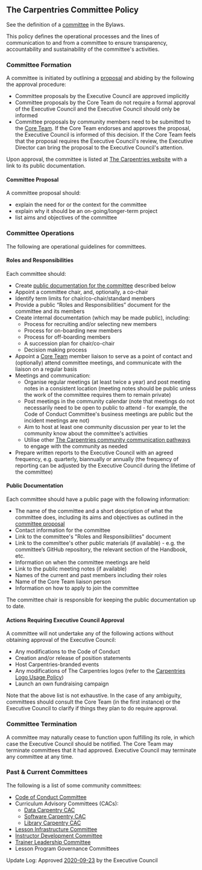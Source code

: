 ## The Carpentries Committee Policy

See the definition of a [committee](https://docs.carpentries.org/topic_folders/governance/bylaws.html#committees)
in the Bylaws. 

This policy defines the operational processes and the lines of communication to and from a committee 
to ensure transparency, accountability and sustainability of the committee's activities.

### Committee Formation
A committee is initiated by outlining a [proposal](#committee-proposal) and abiding by the following the approval procedure:

- Committee proposals by the Executive Council are approved implicitly 
- Committee proposals by the Core Team do not require a formal approval of the Executive Council and the Executive Council should only be informed
- Committee proposals by community members need to be submitted to the [Core Team](mailto:team@carpentries.org).
If the Core Team endorses and approves the proposal, the Executive Council is informed of this decision. If the Core
Team feels that the proposal requires the Executive Council's review,
the Executive Director can bring the proposal to the Executive Council's attention.

Upon approval, the committee is listed at [The Carpentries website](https://carpentries.org/committees/) 
with a link to its public documentation.

#### Committee Proposal
A committee proposal should:
- explain the need for or the context for the committee
- explain why it should be an on-going/longer-term project 
- list aims and objectives of the committee

### Committee Operations 
The following are operational guidelines for committees.

#### Roles and Responsibilities
Each committee should:
 
- Create [public documentation for the committee](#public-documentation) described below
- Appoint a committee chair, and, optionally, a co-chair
- Identify term limits for chair/co-chair/standard members
- Provide a public “Roles and Responsibilities” document for the committee and its members
- Create internal documentation (which may be made public), including:
  - Process for recruiting and/or selecting new members
  - Process for on-boarding new members
  - Process for off-boarding members
  - A succession plan for chair/co-chair
  - Decision making process
- Appoint a [Core Team](https://carpentries.org/team/) member liaison to serve as a point of contact and (optionally) attend committee meetings, and 
communicate with the liaison on a regular basis
- Meetings and communication:
  - Organise regular meetings (at least twice a year) and post meeting notes in a consistent location (meeting notes should be public unless the work of
    the committee requires them to remain private)
  - Post meetings in the community calendar (note that meetings do not necessarily need to be open to public to attend - for example, the Code of Conduct Committee's 
business meetings are public but the incident meetings are not)
  - Aim to host at least one community discussion per year to let the community know about the committee's activities
  - Utilise other [The Carpentries community communication pathways](https://docs.carpentries.org/topic_folders/communications/index.html) to engage with the community as needed
- Prepare written reports to the Executive Council with an agreed frequency, e.g. quarterly, biannually or annually (the frequency of reporting can be adjusted by the Executive Council during the lifetime of the committee)

#### Public Documentation
Each committee should have a public page with the following information:

- The name of the committee and a short description of what the committee does, including its aims and objectives as outlined in the [committee proposal](#committee-proposal)
- Contact information for the committee
- Link to the committee's "Roles and Responsibilities" document
- Link to the committee's other public materials (if available) - e.g. the committee’s GitHub repository, the relevant section of the 
Handbook, etc. 
- Information on when the committee meetings are held
- Link to the public meeting notes (if available)
- Names of the current and past members including their roles
- Name of the Core Team liaison person
- Information on how to apply to join the committee

The committee chair is responsible for keeping the public documentation up to date.

#### Actions Requiring Executive Council Approval
A committee will not undertake any of the following actions without obtaining approval of the Executive Council:

- Any modifications to the Code of Conduct
- Creation and/or release of position statements
- Host Carpentries-branded events
- Any modifications of The Carpentries logos (refer to the [Carpentries Logo Usage Policy](https://docs.carpentries.org/topic_folders/communications/resources/logos.html))
- Launch an own fundraising campaign

Note that the above list is not exhaustive. In the case of any ambiguity, committees should consult the Core Team (in the first instance) or the 
Executive Council to clarify if things they plan to do require approval.

### Committee Termination
A committee may naturally cease to function upon fulfilling its role, in which case the Executive Council 
should be notified. The Core Team may terminate committees that it had approved. 
Executive Council may terminate any committee at any time.

### Past & Current Committees

The following is a list of some community committees:
- [Code of Conduct Committee](https://carpentries.org/coc-ctte/)
- Curriculum Advisory Committees (CACs):
    - [Data Carpentry CAC](https://datacarpentry.org/curriculum-advisors/)
    - [Software Carpentry CAC](https://software-carpentry.org/curriculum-advisors/)
    - [Library Carpentry CAC](https://librarycarpentry.org/cac/)
- [Lesson Infrastructure Committee](https://carpentries.org/lesson-infra/)
- [Instructor Development Committee](https://carpentries.org/inst-dev/) 
- [Trainer Leadership Committee](https://github.com/carpentries/trainers/blob/main/governance.md)
- Lesson Program Governance Committees

Update Log:
Approved [2020-09-23](https://github.com/carpentries/executive-council-info/issues/44) by the Executive Council 